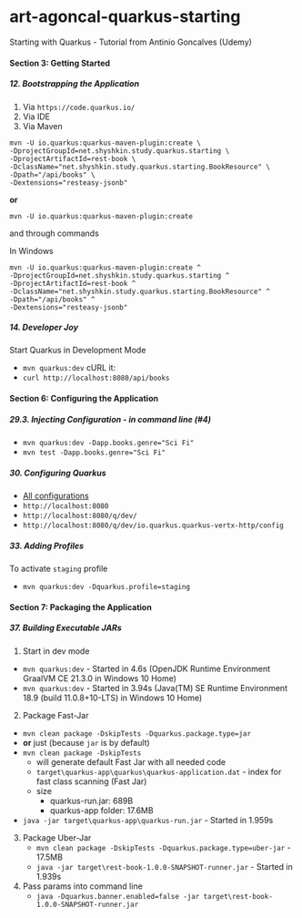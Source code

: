 # art-agoncal-quarkus-starting
Starting with Quarkus - Tutorial from Antinio Goncalves (Udemy)

####  Section 3: Getting Started

#####  12. Bootstrapping the Application

1.  Via `https://code.quarkus.io/`
2.  Via IDE
3.  Via Maven
```
mvn -U io.quarkus:quarkus-maven-plugin:create \
-DprojectGroupId=net.shyshkin.study.quarkus.starting \
-DprojectArtifactId=rest-book \
-DclassName="net.shyshkin.study.quarkus.starting.BookResource" \
-Dpath="/api/books" \
-Dextensions="resteasy-jsonb"
```
**or**
```
mvn -U io.quarkus:quarkus-maven-plugin:create
```
and through commands

In Windows
```
mvn -U io.quarkus:quarkus-maven-plugin:create ^
-DprojectGroupId=net.shyshkin.study.quarkus.starting ^
-DprojectArtifactId=rest-book ^
-DclassName="net.shyshkin.study.quarkus.starting.BookResource" ^
-Dpath="/api/books" ^
-Dextensions="resteasy-jsonb"
```

#####  14. Developer Joy

Start Quarkus in Development Mode
-  `mvn quarkus:dev`
cURL it:
-  `curl http://localhost:8080/api/books`

#### Section 6: Configuring the Application

#####  29.3. Injecting Configuration - in command line (#4)

-  `mvn quarkus:dev -Dapp.books.genre="Sci Fi"`
-  `mvn test -Dapp.books.genre="Sci Fi"`

#####  30. Configuring Quarkus

-  [All configurations](https://quarkus.io/guides/all-config)
-  `http://localhost:8080`
-  `http://localhost:8080/q/dev/`
-  `http://localhost:8080/q/dev/io.quarkus.quarkus-vertx-http/config`

#####  33. Adding Profiles

To activate `staging` profile
-  `mvn quarkus:dev -Dquarkus.profile=staging`

####  Section 7: Packaging the Application

#####  37. Building Executable JARs

1.  Start in dev mode
   -  `mvn quarkus:dev` - Started in 4.6s (OpenJDK Runtime Environment GraalVM CE 21.3.0 in Windows 10 Home)
   -  `mvn quarkus:dev` - Started in 3.94s (Java(TM) SE Runtime Environment 18.9 (build 11.0.8+10-LTS) in Windows 10 Home)
2.  Package Fast-Jar
   -  `mvn clean package -DskipTests -Dquarkus.package.type=jar`
   -  **or** just (because `jar` is by default)
   -  `mvn clean package -DskipTests`
      -  will generate default Fast Jar with all needed code
      -  `target\quarkus-app\quarkus\quarkus-application.dat` - index for fast class scanning (Fast Jar)
      -  size
         -  quarkus-run.jar: 689B
         -  quarkus-app folder: 17.6MB   
   -  `java -jar target\quarkus-app\quarkus-run.jar` - Started in 1.959s
3.  Package Uber-Jar
    -  `mvn clean package -DskipTests -Dquarkus.package.type=uber-jar` - 17.5MB
    -  `java -jar target\rest-book-1.0.0-SNAPSHOT-runner.jar` - Started in 1.939s
4.  Pass params into command line
    -  `java -Dquarkus.banner.enabled=false -jar target\rest-book-1.0.0-SNAPSHOT-runner.jar`


